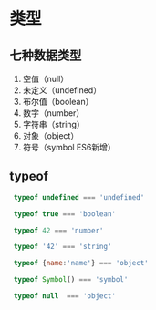 # 类型
## 七种数据类型

1. 空值（null）
2. 未定义（undefined）
3. 布尔值（boolean）
4. 数字（number）
5. 字符串（string）
6. 对象（object）
7. 符号（symbol ES6新增）

## typeof 

```javascript
 typeof undefined === 'undefined'

 typeof true === 'boolean'

 typeof 42 === 'number'

 typeof '42' === 'string'

 typeof {name:'name'} === 'object'

 typeof Symbol() === 'symbol'

 typeof null  === 'object'

```